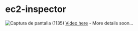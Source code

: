 # ec2-inspector
![Captura de pantalla (1135)](https://github.com/Layraaa/ec2-inspector/assets/107069518/b6817790-975b-42e3-92fa-7ee92bb5001d)
[Video here](https://www.youtube.com/watch?v=zMIG6ueuM8w) - More details soon...
